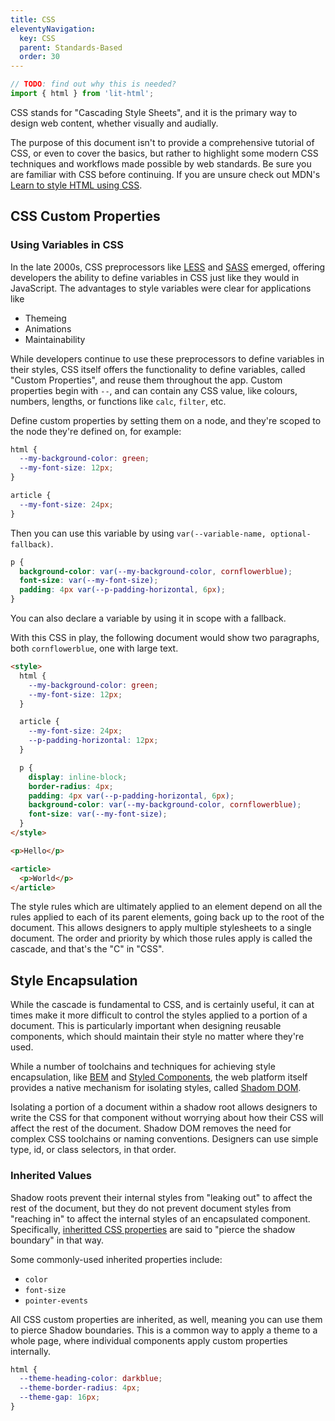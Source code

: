 ```yaml
---
title: CSS
eleventyNavigation:
  key: CSS
  parent: Standards-Based
  order: 30
---
```


```js script
// TODO: find out why this is needed?
import { html } from 'lit-html';
```

<abbr>CSS</abbr> stands for "Cascading Style Sheets", and it is the primary way to design web content, whether visually and audially.

The purpose of this document isn't to provide a comprehensive tutorial of CSS, or even to cover the basics, but rather to highlight some modern CSS techniques and workflows made possible by web standards. Be sure you are familiar with CSS before continuing. If you are unsure check out MDN's [Learn to style HTML using CSS](https://developer.mozilla.org/en-US/docs/Learn/CSS).

## CSS Custom Properties

### Using Variables in CSS

In the late 2000s, CSS preprocessors like [LESS](https://lesscss.org) and [SASS](https://sass-lang.com) emerged, offering developers the ability to define variables in CSS just like they would in JavaScript. The advantages to style variables were clear for applications like

- Themeing
- Animations
- Maintainability

While developers continue to use these preprocessors to define variables in their styles, CSS itself offers the functionality to define variables, called "Custom Properties", and reuse them throughout the app. Custom properties begin with `--`, and can contain any CSS value, like colours, numbers, lengths, or functions like `calc`, `filter`, etc.

Define custom properties by setting them on a node, and they're scoped to the node they're defined on, for example:

```css
html {
  --my-background-color: green;
  --my-font-size: 12px;
}

article {
  --my-font-size: 24px;
}
```

Then you can use this variable by using `var(--variable-name, optional-fallback)`.

```css
p {
  background-color: var(--my-background-color, cornflowerblue);
  font-size: var(--my-font-size);
  padding: 4px var(--p-padding-horizontal, 6px);
}
```

You can also declare a variable by using it in scope with a fallback.

With this CSS in play, the following document would show two paragraphs, both `cornflowerblue`, one with large text.

```html preview-story
<style>
  html {
    --my-background-color: green;
    --my-font-size: 12px;
  }

  article {
    --my-font-size: 24px;
    --p-padding-horizontal: 12px;
  }

  p {
    display: inline-block;
    border-radius: 4px;
    padding: 4px var(--p-padding-horizontal, 6px);
    background-color: var(--my-background-color, cornflowerblue);
    font-size: var(--my-font-size);
  }
</style>

<p>Hello</p>

<article>
  <p>World</p>
</article>
```

The style rules which are ultimately applied to an element depend on all the rules applied to each of its parent elements, going back up to the root of the document. This allows designers to apply multiple stylesheets to a single document. The order and priority by which those rules apply is called the cascade, and that's the "C" in "CSS".

## Style Encapsulation

While the cascade is fundamental to CSS, and is certainly useful, it can at times make it more difficult to control the styles applied to a portion of a document. This is particularly important when designing reusable components, which should maintain their style no matter where they're used.

While a number of toolchains and techniques for achieving style encapsulation, like [BEM](http://getbem.com/introduction/) and [Styled Components](https://github.com/styled-components/styled-components), the web platform itself provides a native mechanism for isolating styles, called [Shadom DOM](https://www.w3.org/TR/shadow-dom/).

Isolating a portion of a document within a shadow root allows designers to write the CSS for that component without worrying about how their CSS will affect the rest of the document. Shadow DOM removes the need for complex CSS toolchains or naming conventions. Designers can use simple type, id, or class selectors, in that order.

### Inherited Values

Shadow roots prevent their internal styles from "leaking out" to affect the rest of the document, but they do not prevent document styles from "reaching in" to affect the internal styles of an encapsulated component. Specifically, [inheritted CSS properties](https://developer.mozilla.org/en-US/docs/Web/CSS/inheritance) are said to "pierce the shadow boundary" in that way.

Some commonly-used inherited properties include:

- `color`
- `font-size`
- `pointer-events`

All CSS custom properties are inherited, as well, meaning you can use them to pierce Shadow boundaries. This is a common way to apply a theme to a whole page, where individual components apply custom properties internally.

```CSS
html {
  --theme-heading-color: darkblue;
  --theme-border-radius: 4px;
  --theme-gap: 16px;
}
```
